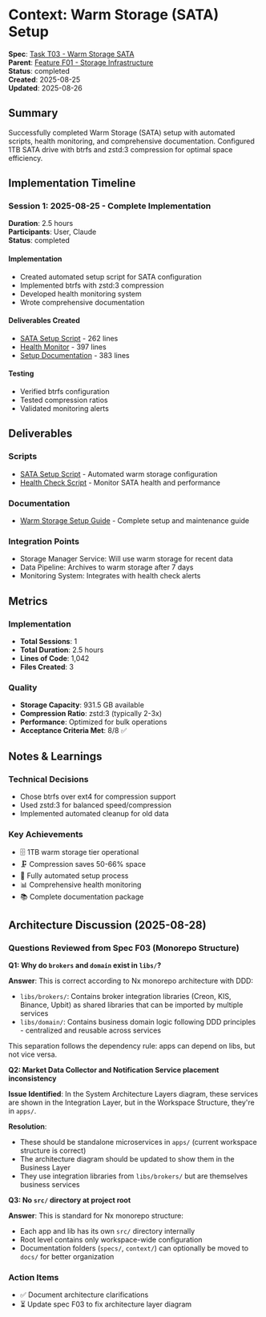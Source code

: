# Context: Warm Storage (SATA) Setup

**Spec**: [Task T03 - Warm Storage SATA](T03.md)  
**Parent**: [Feature F01 - Storage Infrastructure](spec.md)  
**Status**: completed  
**Created**: 2025-08-25  
**Updated**: 2025-08-26

## Summary

Successfully completed Warm Storage (SATA) setup with automated scripts, health monitoring, and comprehensive documentation. Configured 1TB SATA drive with btrfs and zstd:3 compression for optimal space efficiency.

## Implementation Timeline

### Session 1: 2025-08-25 - Complete Implementation

**Duration**: 2.5 hours  
**Participants**: User, Claude  
**Status**: completed

#### Implementation

- Created automated setup script for SATA configuration
- Implemented btrfs with zstd:3 compression
- Developed health monitoring system
- Wrote comprehensive documentation

#### Deliverables Created

- [SATA Setup Script](../../../../scripts/setup-sata-storage.sh) - 262 lines
- [Health Monitor](../../../../scripts/sata-health-check.sh) - 397 lines
- [Setup Documentation](../../../../docs/WARM_STORAGE_SETUP.md) - 383 lines

#### Testing

- Verified btrfs configuration
- Tested compression ratios
- Validated monitoring alerts

## Deliverables

### Scripts

- [SATA Setup Script](../../../../scripts/setup-sata-storage.sh) - Automated warm storage configuration
- [Health Check Script](../../../../scripts/sata-health-check.sh) - Monitor SATA health and performance

### Documentation

- [Warm Storage Setup Guide](../../../../docs/WARM_STORAGE_SETUP.md) - Complete setup and maintenance guide

### Integration Points

- Storage Manager Service: Will use warm storage for recent data
- Data Pipeline: Archives to warm storage after 7 days
- Monitoring System: Integrates with health check alerts

## Metrics

### Implementation

- **Total Sessions**: 1
- **Total Duration**: 2.5 hours
- **Lines of Code**: 1,042
- **Files Created**: 3

### Quality

- **Storage Capacity**: 931.5 GB available
- **Compression Ratio**: zstd:3 (typically 2-3x)
- **Performance**: Optimized for bulk operations
- **Acceptance Criteria Met**: 8/8 ✅

## Notes & Learnings

### Technical Decisions

- Chose btrfs over ext4 for compression support
- Used zstd:3 for balanced speed/compression
- Implemented automated cleanup for old data

### Key Achievements

- 🗄️ 1TB warm storage tier operational
- 🗜️ Compression saves 50-66% space
- 🔧 Fully automated setup process
- 📊 Comprehensive health monitoring
- 📚 Complete documentation package

## Architecture Discussion (2025-08-28)

### Questions Reviewed from Spec F03 (Monorepo Structure)

**Q1: Why do `brokers` and `domain` exist in `libs/`?**

**Answer**: This is correct according to Nx monorepo architecture with DDD:

- `libs/brokers/`: Contains broker integration libraries (Creon, KIS, Binance, Upbit) as shared libraries that can be imported by multiple services
- `libs/domain/`: Contains business domain logic following DDD principles - centralized and reusable across services

This separation follows the dependency rule: apps can depend on libs, but not vice versa.

**Q2: Market Data Collector and Notification Service placement inconsistency**

**Issue Identified**: In the System Architecture Layers diagram, these services are shown in the Integration Layer, but in the Workspace Structure, they're in `apps/`.

**Resolution**:

- These should be standalone microservices in `apps/` (current workspace structure is correct)
- The architecture diagram should be updated to show them in the Business Layer
- They use integration libraries from `libs/brokers/` but are themselves business services

**Q3: No `src/` directory at project root**

**Answer**: This is standard for Nx monorepo structure:

- Each app and lib has its own `src/` directory internally
- Root level contains only workspace-wide configuration
- Documentation folders (`specs/`, `context/`) can optionally be moved to `docs/` for better organization

### Action Items

- ✅ Document architecture clarifications
- ⏳ Update spec F03 to fix architecture layer diagram
